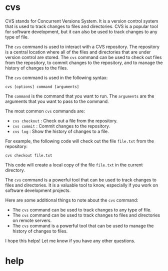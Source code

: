 # cvs

CVS stands for Concurrent Versions System. It is a version control system that is used to track changes to files and directories. CVS is a popular tool for software development, but it can also be used to track changes to any type of file.

The `cvs` command is used to interact with a CVS repository. The repository is a central location where all of the files and directories that are under version control are stored. The `cvs` command can be used to check out files from the repository, to commit changes to the repository, and to manage the history of changes to the files.

The `cvs` command is used in the following syntax:

```
cvs [options] command [arguments]
```

The `command` is the command that you want to run. The `arguments` are the arguments that you want to pass to the command.

The most common `cvs` commands are:

* `cvs checkout` : Check out a file from the repository.
* `cvs commit` : Commit changes to the repository.
* `cvs log` : Show the history of changes to a file.

For example, the following code will check out the file `file.txt` from the repository:

```
cvs checkout file.txt
```

This code will create a local copy of the file `file.txt` in the current directory.

The `cvs` command is a powerful tool that can be used to track changes to files and directories. It is a valuable tool to know, especially if you work on software development projects.

Here are some additional things to note about the `cvs` command:

* The `cvs` command can be used to track changes to any type of file.
* The `cvs` command can be used to track changes to files and directories on remote servers.
* The `cvs` command is a powerful tool that can be used to manage the history of changes to files.

I hope this helps! Let me know if you have any other questions.




# help 

```

```

